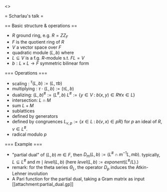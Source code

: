 <<TableOfContents>>

= Scharlau's talk =

== Basic structure & operations ==
 * $R$ ground ring, e.g. $R = ZZ_F$
 * $F$ is the quotient ring of $R$
 * $V$ a vector space over $F$
 * quadratic module $(L,b)$ where
  * $L\subseteq V$ is a f.g. $R$-module s.t. $FL=V$
  * $b : L\times L\rightarrow F$ symmetric bilinear form

=== Operations ===

 * scaling : $^\tau(L,b) := (L, \tau b)$
 * multiplying : $\tau\cdot(L,b) := (\tau L, b)$
 * dualizing: $(L,b)^\# := (L^\#, b)$
  $L^\# := \{ y\in V \;:\; b(x,y)\in R \forall x\in L \}$
 * intersection: $L\cap M$
 * sum $L+M$
 * sublattices
  * defined by generators
  * defined by congruences
     $L_{v,p} := \{x\in L \;:\; b(v,x) \in pR \}$
    for $p$ an ideal of $R$, $v\in L^\#$.
 * radical modulo $p$

=== Example ===

 * "partial dual" of $(L,b)$
  $m\in F$, then $D_m(L,b) := (L^\#\cap m^{-1} L, mb)$.
 typically, $L\subseteq L^\#$ and $m\mid level(L,b)$
  (here $level(L,b):=exponent(L^\#/L)$.)
  * remark: for the theta series $\Theta_L$, the operator $D_p$ induces the Atkin-Lehner involution
 * A Pari function for the partial dual, taking a Gram matrix as input
[[attachment:partial_dual.gp]]
